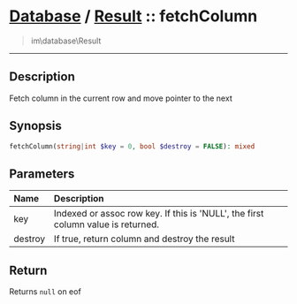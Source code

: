 # [Database](db.md) / [Result](db-Result.md) :: fetchColumn
 > im\database\Result
____

## Description
Fetch column in the current row and move pointer to the next

## Synopsis
```php
fetchColumn(string|int $key = 0, bool $destroy = FALSE): mixed
```

## Parameters
| Name | Description |
| :--- | :---------- |
| key | Indexed or assoc row key. If this is 'NULL', the first column value is returned. |
| destroy | If true, return column and destroy the result |

## Return
Returns `null` on eof
